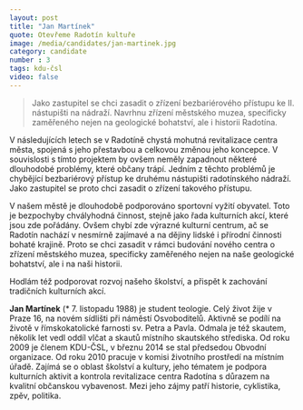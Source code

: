 ```yaml
---
layout: post
title: "Jan Martínek"
quote: Otevřeme Radotín kultuře
image: /media/candidates/jan-martinek.jpg
category: candidate
number : 3
tags: kdu-čsl
video: false
---
```


> Jako zastupitel se chci zasadit o zřízení bezbariérového přístupu ke II. nástupišti na nádraží.
Navrhnu zřízení městského muzea, specificky zaměřeného nejen na geologické bohatství,
ale i historii Radotína.

V následujících letech se v Radotíně chystá mohutná revitalizace centra města, spojená s jeho
přestavbou a celkovou změnou jeho koncepce. V souvislosti s tímto projektem by ovšem neměly
zapadnout některé dlouhodobé problémy, které občany trápí. Jedním z těchto problémů je chybějící
bezbariérový přístup ke druhému nástupišti radotínského nádraží. Jako zastupitel se proto chci zasadit
o zřízení takového přístupu.

V našem městě je dlouhodobě podporováno sportovní vyžití obyvatel. Toto je bezpochyby
chvályhodná činnost, stejně jako řada kulturních akcí, které jsou zde pořádány. Ovšem chybí zde
výrazné kulturní centrum, ač se Radotín nachází v nesmírně zajímavé a na dějiny lidské i přírodní
činnosti bohaté krajině. Proto se chci zasadit v rámci budování nového centra o zřízení městského
muzea, specificky zaměřeného nejen na naše geologické bohatství, ale i na naši historii.

Hodlám též podporovat rozvoj našeho školství, a přispět k zachování tradičních kulturních akcí.

**Jan Martínek** (* 7. listopadu 1988) je student teologie. Celý život žije v Praze 16, na novém sídlišti při náměstí Osvoboditelů. Aktivně se podílí na životě v římskokatolické farnosti sv. Petra a Pavla. Odmala je též skautem, několik let vedl oddíl vlčat a skautů místního skautského střediska. Od roku 2009 je členem KDU-ČSL, v březnu 2014 se stal předsedou Obvodní organizace. Od roku 2010 pracuje v komisi životního prostředí na místním úřadě. Zajímá se o oblast školství a kultury, jeho tématem je podpora kulturních aktivit a kontrola revitalizace centra Radotína s důrazem na kvalitní občanskou vybavenost. Mezi jeho zájmy patří historie, cyklistika, zpěv, politika.

